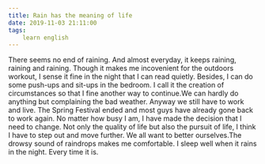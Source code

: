 ```yaml
---
title: Rain has the meaning of life
date: 2019-11-03 21:11:00
tags:
    learn english
---
```

There seems no end of raining. And almost everyday, it keeps raining, raining and raining. Though it makes me incovenient for the outdoors workout, I sense it fine in the night that I can read quietly. Besides, I can do some push-ups and sit-ups in the bedroom. I call it the creation of circumstances so that I fine another way to continue.We can hardly do anything but complaining the bad weather. Anyway we still have to work and live. The Spring Festival ended and most guys have already gone back to work again. No matter how busy I am, I have made the decision that I need to change. Not only the quality of life but also the pursuit of life, I think I have to step out and move further. We all want to better ourselves.The drowsy sound of raindrops makes me comfortable. I sleep well when it rains in the night. Every time it is.